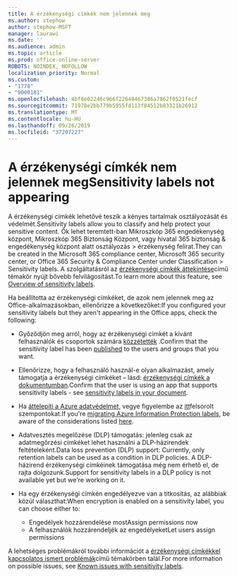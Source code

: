 ```yaml
---
title: A érzékenységi címkék nem jelennek meg
ms.author: stephow
author: stephow-MSFT
manager: laurawi
ms.date: ''
ms.audience: admin
ms.topic: article
ms.prod: office-online-server
ROBOTS: NOINDEX, NOFOLLOW
localization_priority: Normal
ms.custom:
- "1778"
- "9000181"
ms.openlocfilehash: 4bf8e02246c966f22648467386a7862f0521fecf
ms.sourcegitcommit: 71978e2bb779b5955fd113f84512b83321b26912
ms.translationtype: MT
ms.contentlocale: hu-HU
ms.lasthandoff: 09/26/2019
ms.locfileid: "37207227"
---
```

# <a name="sensitivity-labels-not-appearing"></a><span data-ttu-id="a13f9-102">A érzékenységi címkék nem jelennek meg</span><span class="sxs-lookup"><span data-stu-id="a13f9-102">Sensitivity labels not appearing</span></span>

<span data-ttu-id="a13f9-103">A érzékenységi címkék lehetővé teszik a kényes tartalmak osztályozását és védelmét.</span><span class="sxs-lookup"><span data-stu-id="a13f9-103">Sensitivity labels allow you to classify and help protect your sensitive content.</span></span> <span data-ttu-id="a13f9-104">Ők lehet teremtett-ban Mikroszkóp 365 engedékenység központ, Mikroszkóp 365 Biztonság Központ, vagy hivatal 365 biztonság & engedékenység központ alatt osztályozás > érzékenység felirat.</span><span class="sxs-lookup"><span data-stu-id="a13f9-104">They can be created in the Microsoft 365 compliance center, Microsoft 365 security center, or Office 365 Security & Compliance Center under Classification > Sensitivity labels.</span></span> <span data-ttu-id="a13f9-105">A szolgáltatásról az [érzékenységi címkék áttekintése](https://docs.microsoft.com/office365/securitycompliance/sensitivity-labels)című témakör nyújt bővebb felvilágosítást.</span><span class="sxs-lookup"><span data-stu-id="a13f9-105">To learn more about this feature, see [Overview of sensitivity labels](https://docs.microsoft.com/office365/securitycompliance/sensitivity-labels).</span></span>

<span data-ttu-id="a13f9-106">Ha beállította az érzékenységi címkéket, de azok nem jelennek meg az Office-alkalmazásokban, ellenőrizze a következőket:</span><span class="sxs-lookup"><span data-stu-id="a13f9-106">If you configured your sensitivity labels but they aren't appearing in the Office apps, check the following:</span></span>

- <span data-ttu-id="a13f9-107">Győződjön meg arról, hogy az érzékenységi címkét a kívánt felhasználók és csoportok számára [közzétették](https://docs.microsoft.com/Office365/SecurityCompliance/sensitivity-labels#what-label-policies-can-do) .</span><span class="sxs-lookup"><span data-stu-id="a13f9-107">Confirm that the sensitivity label has been [published](https://docs.microsoft.com/Office365/SecurityCompliance/sensitivity-labels#what-label-policies-can-do) to the users and groups that you want.</span></span>

- <span data-ttu-id="a13f9-108">Ellenőrizze, hogy a felhasználó használ-e olyan alkalmazást, amely támogatja a érzékenységi címkéket – lásd: [érzékenységi címkék a dokumentumban](https://support.office.com/article/apply-sensitivity-labels-to-your-documents-and-email-within-office-2f96e7cd-d5a4-403b-8bd7-4cc636bae0f9?ad=US&ui=en-US&rs=en-US#bkmk_whereavailable).</span><span class="sxs-lookup"><span data-stu-id="a13f9-108">Confirm that the user is using an app that supports sensitivity labels - see [sensitivity labels in your document](https://support.office.com/article/apply-sensitivity-labels-to-your-documents-and-email-within-office-2f96e7cd-d5a4-403b-8bd7-4cc636bae0f9?ad=US&ui=en-US&rs=en-US#bkmk_whereavailable).</span></span>

- <span data-ttu-id="a13f9-109">Ha [áttelepíti a Azure adatvédelmet](https://docs.microsoft.com/azure/information-protection/configure-policy-migrate-labels), vegye figyelembe az [itt](https://docs.microsoft.com/azure/information-protection/configure-policy-migrate-labels#considerations-for-unified-labels)felsorolt szempontokat.</span><span class="sxs-lookup"><span data-stu-id="a13f9-109">If you're [migrating Azure Information Protection labels](https://docs.microsoft.com/azure/information-protection/configure-policy-migrate-labels), be aware of the considerations listed [here](https://docs.microsoft.com/azure/information-protection/configure-policy-migrate-labels#considerations-for-unified-labels).</span></span>

- <span data-ttu-id="a13f9-110">Adatvesztés megelőzése (DLP) támogatás: jelenleg csak az adatmegőrzési címkéket lehet használni a DLP-házirendek feltételeként.</span><span class="sxs-lookup"><span data-stu-id="a13f9-110">Data loss prevention (DLP) support: Currently, only retention labels can be used as a condition in DLP policies.</span></span>  <span data-ttu-id="a13f9-111">A DLP-házirend érzékenységi címkéinek támogatása még nem érhető el, de rajta dolgozunk.</span><span class="sxs-lookup"><span data-stu-id="a13f9-111">Support for sensitivity labels in a DLP policy is not available yet but we're working on it.</span></span>

- <span data-ttu-id="a13f9-112">Ha egy érzékenységi címkén engedélyezve van a titkosítás, az alábbiak közül választhat:</span><span class="sxs-lookup"><span data-stu-id="a13f9-112">When encryption is enabled on a sensitivity label, you can choose either to:</span></span>
    - <span data-ttu-id="a13f9-113">Engedélyek hozzárendelése most</span><span class="sxs-lookup"><span data-stu-id="a13f9-113">Assign permissions now</span></span>
    - <span data-ttu-id="a13f9-114">A felhasználók hozzárendeljék az engedélyeket</span><span class="sxs-lookup"><span data-stu-id="a13f9-114">Let users assign permissions</span></span>


<span data-ttu-id="a13f9-115">A lehetséges problémákról további információt a [érzékenységi címkékkel kapcsolatos ismert problémák](https://support.office.com/article/known-issues-with-sensitivity-labels-in-office-b169d687-2bbd-4e21-a440-7da1b2743edc)című témakörben talál.</span><span class="sxs-lookup"><span data-stu-id="a13f9-115">For more information on possible issues, see [Known issues with sensitivity labels](https://support.office.com/article/known-issues-with-sensitivity-labels-in-office-b169d687-2bbd-4e21-a440-7da1b2743edc).</span></span>